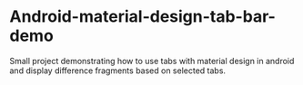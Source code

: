 # Android-material-design-tab-bar-demo
Small project demonstrating how to use tabs with material design in android and display difference fragments based on selected tabs.
